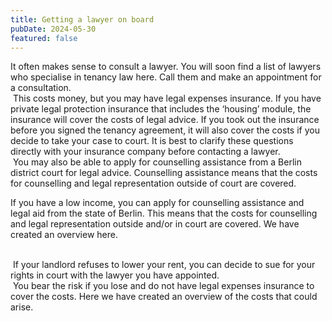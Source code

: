 ```yaml
---
title: Getting a lawyer on board
pubDate: 2024-05-30
featured: false
---
```

It often makes sense to consult a lawyer. You will soon find a list of lawyers who specialise in tenancy law here. Call them and make an appointment for a consultation.  
 This costs money, but you may have legal expenses insurance. If you have private legal protection insurance that includes the ‘housing’ module, the insurance will cover the costs of legal advice. If you took out the insurance before you signed the tenancy agreement, it will also cover the costs if you decide to take your case to court. It is best to clarify these questions directly with your insurance company before contacting a lawyer.  
 You may also be able to apply for counselling assistance from a Berlin district court for legal advice. Counselling assistance means that the costs for counselling and legal representation outside of court are covered.  

If you have a low income, you can apply for counselling assistance and legal aid from the state of Berlin. This means that the costs for counselling and legal representation outside and/or in court are covered. We have created an overview here.

[  
](https://service.berlin.de/dienstleistung/326037/￼) If your landlord refuses to lower your rent, you can decide to sue for your rights in court with the lawyer you have appointed.  
 You bear the risk if you lose and do not have legal expenses insurance to cover the costs. Here we have created an overview of the costs that could arise.